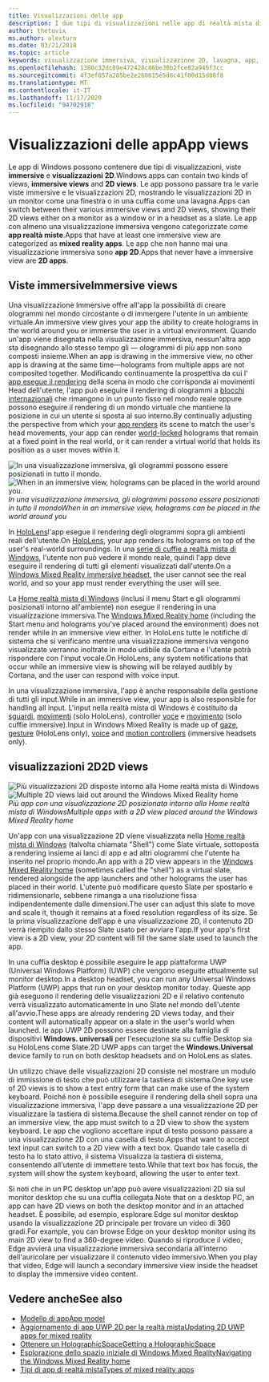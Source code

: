 ```yaml
---
title: Visualizzazioni delle app
description: I due tipi di visualizzazioni nelle app di realtà mista di Windows sono viste immersive e visualizzazioni 2D.
author: thetuvix
ms.author: alexturn
ms.date: 03/21/2018
ms.topic: article
keywords: visualizzazione immersiva, visualizzazione 2D, lavagna, app, cuffie per realtà mista, cuffie con realtà mista di Windows, auricolare realtà virtuale, HoloLens, MRTK, Toolkit realtà mista
ms.openlocfilehash: 1380c32dc89e472428c86be30b2fce82a946f3cc
ms.sourcegitcommit: 4f3ef057a285be2e260615e5d6c41f00d15d08f8
ms.translationtype: MT
ms.contentlocale: it-IT
ms.lasthandoff: 11/17/2020
ms.locfileid: "94702918"
---
```

# <a name="app-views"></a><span data-ttu-id="7da61-104">Visualizzazioni delle app</span><span class="sxs-lookup"><span data-stu-id="7da61-104">App views</span></span>

<span data-ttu-id="7da61-105">Le app di Windows possono contenere due tipi di visualizzazioni, viste **immersive** e **visualizzazioni 2D**.</span><span class="sxs-lookup"><span data-stu-id="7da61-105">Windows apps can contain two kinds of views, **immersive views** and **2D views**.</span></span> <span data-ttu-id="7da61-106">Le app possono passare tra le varie viste immersive e le visualizzazioni 2D, mostrando le visualizzazioni 2D in un monitor come una finestra o in una cuffia come una lavagna.</span><span class="sxs-lookup"><span data-stu-id="7da61-106">Apps can switch between their various immersive views and 2D views, showing their 2D views either on a monitor as a window or in a headset as a slate.</span></span> <span data-ttu-id="7da61-107">Le app con almeno una visualizzazione immersiva vengono categorizzate come **app realtà miste**.</span><span class="sxs-lookup"><span data-stu-id="7da61-107">Apps that have at least one immersive view are categorized as **mixed reality apps**.</span></span> <span data-ttu-id="7da61-108">Le app che non hanno mai una visualizzazione immersiva sono **app 2D**.</span><span class="sxs-lookup"><span data-stu-id="7da61-108">Apps that never have a immersive view are **2D apps**.</span></span>

## <a name="immersive-views"></a><span data-ttu-id="7da61-109">Viste immersive</span><span class="sxs-lookup"><span data-stu-id="7da61-109">Immersive views</span></span>

<span data-ttu-id="7da61-110">Una visualizzazione Immersive offre all'app la possibilità di creare ologrammi nel mondo circostante o di immergere l'utente in un ambiente virtuale.</span><span class="sxs-lookup"><span data-stu-id="7da61-110">An immersive view gives your app the ability to create holograms in the world around you or immerse the user in a virtual environment.</span></span> <span data-ttu-id="7da61-111">Quando un'app viene disegnata nella visualizzazione immersiva, nessun'altra app sta disegnando allo stesso tempo gli &mdash; ologrammi di più app non sono composti insieme.</span><span class="sxs-lookup"><span data-stu-id="7da61-111">When an app is drawing in the immersive view, no other app is drawing at the same time&mdash;holograms from multiple apps are not composited together.</span></span> <span data-ttu-id="7da61-112">Modificando continuamente la prospettiva da cui l' [app esegue il rendering](../develop/platform-capabilities-and-apis/rendering.md) della scena in modo che corrisponda ai movimenti Head dell'utente, l'app può eseguire il rendering di ologrammi a [blocchi internazionali](coordinate-systems.md) che rimangono in un punto fisso nel mondo reale oppure possono eseguire il rendering di un mondo virtuale che mantiene la posizione in cui un utente si sposta al suo interno.</span><span class="sxs-lookup"><span data-stu-id="7da61-112">By continually adjusting the perspective from which your [app renders](../develop/platform-capabilities-and-apis/rendering.md) its scene to match the user's head movements, your app can render [world-locked](coordinate-systems.md) holograms that remain at a fixed point in the real world, or it can render a virtual world that holds its position as a user moves within it.</span></span>

<span data-ttu-id="7da61-113">![In una visualizzazione immersiva, gli ologrammi possono essere posizionati in tutto il mondo.](images/designoverview-940px.jpg)</span><span class="sxs-lookup"><span data-stu-id="7da61-113">![When in an immersive view, holograms can be placed in the world around you.](images/designoverview-940px.jpg)</span></span><br>
<span data-ttu-id="7da61-114">*In una visualizzazione immersiva, gli ologrammi possono essere posizionati in tutto il mondo*</span><span class="sxs-lookup"><span data-stu-id="7da61-114">*When in an immersive view, holograms can be placed in the world around you*</span></span>

<span data-ttu-id="7da61-115">In [HoloLens](https://docs.microsoft.com/hololens/hololens1-hardware)l'app esegue il rendering degli ologrammi sopra gli ambienti reali dell'utente.</span><span class="sxs-lookup"><span data-stu-id="7da61-115">On [HoloLens](https://docs.microsoft.com/hololens/hololens1-hardware), your app renders its holograms on top of the user's real-world surroundings.</span></span> <span data-ttu-id="7da61-116">In una [serie di cuffie a realtà mista di Windows](../discover/immersive-headset-hardware-details.md), l'utente non può vedere il mondo reale, quindi l'app deve eseguire il rendering di tutti gli elementi visualizzati dall'utente.</span><span class="sxs-lookup"><span data-stu-id="7da61-116">On a [Windows Mixed Reality immersive headset](../discover/immersive-headset-hardware-details.md), the user cannot see the real world, and so your app must render everything the user will see.</span></span>

<span data-ttu-id="7da61-117">La [Home realtà mista di Windows](../discover/navigating-the-windows-mixed-reality-home.md) (inclusi il menu Start e gli ologrammi posizionati intorno all'ambiente) non esegue il rendering in una visualizzazione immersiva.</span><span class="sxs-lookup"><span data-stu-id="7da61-117">The [Windows Mixed Reality home](../discover/navigating-the-windows-mixed-reality-home.md) (including the Start menu and holograms you've placed around the environment) does not render while in an immersive view either.</span></span> <span data-ttu-id="7da61-118">In HoloLens tutte le notifiche di sistema che si verificano mentre una visualizzazione immersiva vengono visualizzate verranno inoltrate in modo udibile da Cortana e l'utente potrà rispondere con l'input vocale.</span><span class="sxs-lookup"><span data-stu-id="7da61-118">On HoloLens, any system notifications that occur while an immersive view is showing will be relayed audibly by Cortana, and the user can respond with voice input.</span></span>

<span data-ttu-id="7da61-119">In una visualizzazione immersiva, l'app è anche responsabile della gestione di tutti gli input.</span><span class="sxs-lookup"><span data-stu-id="7da61-119">While in an immersive view, your app is also responsible for handling all input.</span></span> <span data-ttu-id="7da61-120">L'input nella realtà mista di Windows è costituito da [sguardi](gaze-and-commit.md), [movimenti](gaze-and-commit.md#composite-gestures) (solo HoloLens), controller [voce](voice-input.md) e [movimento](motion-controllers.md) (solo cuffie immersive).</span><span class="sxs-lookup"><span data-stu-id="7da61-120">Input in Windows Mixed Reality is made up of [gaze](gaze-and-commit.md), [gesture](gaze-and-commit.md#composite-gestures) (HoloLens only), [voice](voice-input.md) and [motion controllers](motion-controllers.md) (immersive headsets only).</span></span>

## <a name="2d-views"></a><span data-ttu-id="7da61-121">visualizzazioni 2D</span><span class="sxs-lookup"><span data-stu-id="7da61-121">2D views</span></span>

<span data-ttu-id="7da61-122">![Più visualizzazioni 2D disposte intorno alla Home realtà mista di Windows](images/teleportation-940px.png)</span><span class="sxs-lookup"><span data-stu-id="7da61-122">![Multiple 2D views laid out around the Windows Mixed Reality home](images/teleportation-940px.png)</span></span><br>
<span data-ttu-id="7da61-123">*Più app con una visualizzazione 2D posizionata intorno alla Home realtà mista di Windows*</span><span class="sxs-lookup"><span data-stu-id="7da61-123">*Multiple apps with a 2D view placed around the Windows Mixed Reality home*</span></span>

<span data-ttu-id="7da61-124">Un'app con una visualizzazione 2D viene visualizzata nella [Home realtà mista di Windows](../discover/navigating-the-windows-mixed-reality-home.md) (talvolta chiamata "Shell") come Slate virtuale, sottoposta a rendering insieme ai lanci di app e ad altri ologrammi che l'utente ha inserito nel proprio mondo.</span><span class="sxs-lookup"><span data-stu-id="7da61-124">An app with a 2D view appears in the [Windows Mixed Reality home](../discover/navigating-the-windows-mixed-reality-home.md) (sometimes called the "shell") as a virtual slate, rendered alongside the app launchers and other holograms the user has placed in their world.</span></span> <span data-ttu-id="7da61-125">L'utente può modificare questo Slate per spostarlo e ridimensionarlo, sebbene rimanga a una risoluzione fissa indipendentemente dalle dimensioni.</span><span class="sxs-lookup"><span data-stu-id="7da61-125">The user can adjust this slate to move and scale it, though it remains at a fixed resolution regardless of its size.</span></span> <span data-ttu-id="7da61-126">Se la prima visualizzazione dell'app è una visualizzazione 2D, il contenuto 2D verrà riempito dallo stesso Slate usato per avviare l'app.</span><span class="sxs-lookup"><span data-stu-id="7da61-126">If your app's first view is a 2D view, your 2D content will fill the same slate used to launch the app.</span></span>

<span data-ttu-id="7da61-127">In una cuffia desktop è possibile eseguire le app piattaforma UWP (Universal Windows Platform) (UWP) che vengono eseguite attualmente sul monitor desktop.</span><span class="sxs-lookup"><span data-stu-id="7da61-127">In a desktop headset, you can run any Universal Windows Platform (UWP) apps that run on your desktop monitor today.</span></span> <span data-ttu-id="7da61-128">Queste app già eseguono il rendering delle visualizzazioni 2D e il relativo contenuto verrà visualizzato automaticamente in uno Slate nel mondo dell'utente all'avvio.</span><span class="sxs-lookup"><span data-stu-id="7da61-128">These apps are already rendering 2D views today, and their content will automatically appear on a slate in the user's world when launched.</span></span> <span data-ttu-id="7da61-129">le app UWP 2D possono essere destinate alla famiglia di dispositivi **Windows. universali** per l'esecuzione sia su cuffie Desktop sia su HoloLens come Slate.</span><span class="sxs-lookup"><span data-stu-id="7da61-129">2D UWP apps can target the **Windows.Universal** device family to run on both desktop headsets and on HoloLens as slates.</span></span>

<span data-ttu-id="7da61-130">Un utilizzo chiave delle visualizzazioni 2D consiste nel mostrare un modulo di immissione di testo che può utilizzare la tastiera di sistema.</span><span class="sxs-lookup"><span data-stu-id="7da61-130">One key use of 2D views is to show a text entry form that can make use of the system keyboard.</span></span> <span data-ttu-id="7da61-131">Poiché non è possibile eseguire il rendering della shell sopra una visualizzazione immersiva, l'app deve passare a una visualizzazione 2D per visualizzare la tastiera di sistema.</span><span class="sxs-lookup"><span data-stu-id="7da61-131">Because the shell cannot render on top of an immersive view, the app must switch to a 2D view to show the system keyboard.</span></span> <span data-ttu-id="7da61-132">Le app che vogliono accettare input di testo possono passare a una visualizzazione 2D con una casella di testo.</span><span class="sxs-lookup"><span data-stu-id="7da61-132">Apps that want to accept text input can switch to a 2D view with a text box.</span></span> <span data-ttu-id="7da61-133">Quando tale casella di testo ha lo stato attivo, il sistema Visualizza la tastiera di sistema, consentendo all'utente di immettere testo.</span><span class="sxs-lookup"><span data-stu-id="7da61-133">While that text box has focus, the system will show the system keyboard, allowing the user to enter text.</span></span>

<span data-ttu-id="7da61-134">Si noti che in un PC desktop un'app può avere visualizzazioni 2D sia sul monitor desktop che su una cuffia collegata.</span><span class="sxs-lookup"><span data-stu-id="7da61-134">Note that on a desktop PC, an app can have 2D views on both the desktop monitor and in an attached headset.</span></span> <span data-ttu-id="7da61-135">È possibile, ad esempio, esplorare Edge sul monitor desktop usando la visualizzazione 2D principale per trovare un video di 360 gradi.</span><span class="sxs-lookup"><span data-stu-id="7da61-135">For example, you can browse Edge on your desktop monitor using its main 2D view to find a 360-degree video.</span></span> <span data-ttu-id="7da61-136">Quando si riproduce il video, Edge avvierà una visualizzazione immersiva secondaria all'interno dell'auricolare per visualizzare il contenuto video immersivo.</span><span class="sxs-lookup"><span data-stu-id="7da61-136">When you play that video, Edge will launch a secondary immersive view inside the headset to display the immersive video content.</span></span>

## <a name="see-also"></a><span data-ttu-id="7da61-137">Vedere anche</span><span class="sxs-lookup"><span data-stu-id="7da61-137">See also</span></span>

* [<span data-ttu-id="7da61-138">Modello di app</span><span class="sxs-lookup"><span data-stu-id="7da61-138">App model</span></span>](app-model.md)
* [<span data-ttu-id="7da61-139">Aggiornamento di app UWP 2D per la realtà mista</span><span class="sxs-lookup"><span data-stu-id="7da61-139">Updating 2D UWP apps for mixed reality</span></span>](../develop/porting-apps/building-2d-apps.md)
* [<span data-ttu-id="7da61-140">Ottenere un HolographicSpace</span><span class="sxs-lookup"><span data-stu-id="7da61-140">Getting a HolographicSpace</span></span>](../develop/native/getting-a-holographicspace.md)
* [<span data-ttu-id="7da61-141">Esplorazione dello spazio iniziale di Windows Mixed Reality</span><span class="sxs-lookup"><span data-stu-id="7da61-141">Navigating the Windows Mixed Reality home</span></span>](../discover/navigating-the-windows-mixed-reality-home.md)
* [<span data-ttu-id="7da61-142">Tipi di app di realtà mista</span><span class="sxs-lookup"><span data-stu-id="7da61-142">Types of mixed reality apps</span></span>](types-of-mixed-reality-apps.md)
